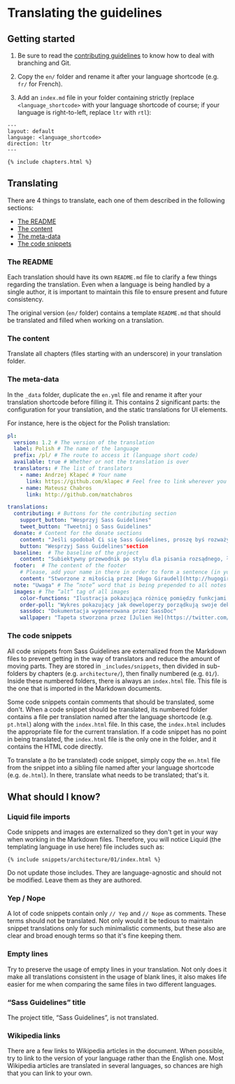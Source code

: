 # Translating the guidelines

## Getting started

1. Be sure to read the [contributing guidelines](CONTRIBUTING.md) to know how to deal with branching and Git.

2. Copy the `en/` folder and rename it after your language shortcode (e.g. `fr/` for French).

3. Add an `index.md` file in your folder containing strictly (replace `<language_shortcode>` with your language shortcode of course; if your language is right-to-left, replace `ltr` with `rtl`):
  ```
  ---
  layout: default
  language: <language_shortcode>
  direction: ltr
  ---

  {% include chapters.html %}
  ``` 

## Translating

There are 4 things to translate, each one of them described in the following sections:

* [The README](#the-readme)
* [The content](#the-content)
* [The meta-data](#the-meta-data)
* [The code snippets](#the-code-snippets)

### The README

Each translation should have its own `README.md` file to clarify a few things regarding the translation. Even when a language is being handled by a single author, it is important to maintain this file to ensure present and future consistency.

The original version (`en/` folder) contains a template `README.md` that should be translated and filled when working on a translation.

### The content

Translate all chapters (files starting with an underscore) in your translation folder.

### The meta-data

In the `_data` folder, duplicate the `en.yml` file and rename it after your translation shortcode before filling it. This contains 2 significant parts: the configuration for your translation, and the static translations for UI elements.

For instance, here is the object for the Polish translation:

```yml
pl:
  version: 1.2 # The version of the translation
  label: Polish # The name of the language
  prefix: /pl/ # The route to access it (language short code)
  available: true # Whether or not the translation is over
  translators: # The list of translators
    - name: Andrzej Kłapeć # Your name
      link: https://github.com/klapec # Feel free to link wherever you want
    - name: Mateusz Chabros
      link: http://github.com/matchabros

translations:
  contributing: # Buttons for the contributing section
    support_button: "Wesprzyj Sass Guidelines"
    tweet_button: "Tweetnij o Sass Guidelines"
  donate: # Content for the donate sections
    content: "Jeśli spodobał Ci się Sass Guidelines, proszę byś rozważył jego wsparcie."
    button: "Wesprzyj Sass Guidelines"section
  baseline:  # The baseline of the project
    content: "Subiektywny przewodnik po stylu dla pisania rozsądnego, łatwego w utrzymaniu i skalowalnego Sassa."
  footer:  # The content of the footer
    # Please, add your name in there in order to form a sentence (in your language) such as: “Made with love by [Hugo Giraudel](http://hugogiraudel.com, translated by [Your name](http://link.com))”
    content: "Stworzone z miłością przez [Hugo Giraudel](http://hugogiraudel.com), tłumaczenie [Andrzej Kłapeć](http://github.com/klapec) i [Mateusz Chabros](http://github.com/matchabros)"
  note: "Uwaga" # The “note” word that is being prepended to all notes in the document
  images: # The “alt” tag of all images
    color-functions: "Ilustracja pokazująca różnicę pomiędzy funkcjami `lighten`/`darken` i `mix`, stworzona przez [KatieK](http://codepen.io/KatieK2/pen/tejhz/)"
    order-poll: "Wykres pokazujący jak deweloperzy porządkują swoje deklaracje w CSSie"
    sassdoc: "Dokumentacja wygenerowana przez SassDoc"
    wallpaper: "Tapeta stworzona przez [Julien He](https://twitter.com/julien_he)"
```

### The code snippets

All code snippets from Sass Guidelines are externalized from the Markdown files to prevent getting in the way of translators and reduce the amount of moving parts. They are stored in `_includes/snippets`, then divided in sub-folders by chapters (e.g. `architecture/`), then finally numbered (e.g. `01/`). Inside these numbered folders, there is always an `index.html` file. This file is the one that is imported in the Markdown documents.

Some code snippets contain comments that should be translated, some don't. When a code snippet should be translated, its numbered folder contains a file per translation named after the language shortcode (e.g. `pt.html`) along with the `index.html` file. In this case, the `index.html` includes the appropriate file for the current translation. If a code snippet has no point in being translated, the `index.html` file is the only one in the folder, and it contains the HTML code directly.

To translate a (to be translated) code snippet, simply copy the `en.html` file from the snippet into a sibling file named after your language shortcode (e.g. `de.html`). In there, translate what needs to be translated; that's it.

## What should I know?

### Liquid file imports

Code snippets and images are externalized so they don't get in your way when working in the Markdown files. Therefore, you will notice Liquid (the templating language in use here) file includes such as:

```
{% include snippets/architecture/01/index.html %}
```

Do not update those includes. They are language-agnostic and should not be modified. Leave them as they are authored.

### Yep / Nope

A lot of code snippets contain only `// Yep` and `// Nope` as comments. These terms should not be translated. Not only would it be tedious to maintain snippet translations only for such minimalistic comments, but these also are clear and broad enough terms so that it's fine keeping them.

### Empty lines

Try to preserve the usage of empty lines in your translation. Not only does it make all translations consistent in the usage of blank lines, it also makes life easier for me when comparing the same files in two different languages.

### “Sass Guidelines” title

The project title, “Sass Guidelines”, is not translated.

### Wikipedia links

There are a few links to Wikipedia articles in the document. When possible, try to link to the version of your language rather than the English one. Most Wikipedia articles are translated in several languages, so chances are high that you can link to your own.
